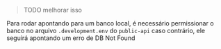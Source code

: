 
> TODO melhorar isso

Para rodar apontando para um banco local, é necessário permissionar o banco no arquivo `.development.env` do `public-api` caso contrário, ele seguirá apontando um erro de DB Not Found
